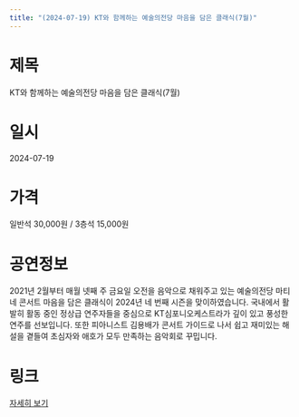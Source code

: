 ```yaml
---
title: "(2024-07-19) KT와 함께하는 예술의전당 마음을 담은 클래식(7월)"
---
```


# 제목
KT와 함께하는 예술의전당 마음을 담은 클래식(7월)

# 일시
2024-07-19

# 가격
일반석 30,000원 / 3층석 15,000원

# 공연정보
2021년 2월부터 매월 넷째 주 금요일 오전을 음악으로 채워주고 있는 예술의전당 마티네 콘서트 마음을 담은 클래식이 2024년 네 번째 시즌을 맞이하였습니다. 국내에서 활발히 활동 중인 정상급 연주자들을 중심으로 KT심포니오케스트라가 깊이 있고 풍성한 연주를 선보입니다. 또한 피아니스트 김용배가 콘서트 가이드로 나서 쉽고 재미있는 해설을 곁들여 초심자와 애호가 모두 만족하는 음악회로 꾸밉니다.

# 링크
[자세히 보기](https://www.sac.or.kr/site/main/show/show_view?SN=60204, "https://www.sac.or.kr/site/main/show/show_view?SN=60204")
